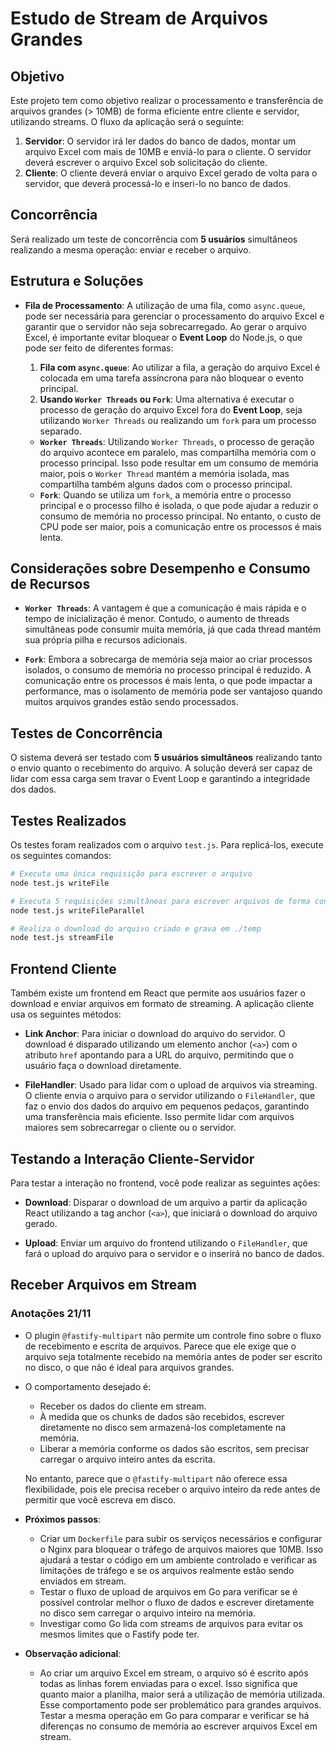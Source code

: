 # Estudo de Stream de Arquivos Grandes

## Objetivo

Este projeto tem como objetivo realizar o processamento e transferência de arquivos grandes (> 10MB) de forma eficiente entre cliente e servidor, utilizando streams. O fluxo da aplicação será o seguinte:

1. **Servidor**: O servidor irá ler dados do banco de dados, montar um arquivo Excel com mais de 10MB e enviá-lo para o cliente. O servidor deverá escrever o arquivo Excel sob solicitação do cliente.
2. **Cliente**: O cliente deverá enviar o arquivo Excel gerado de volta para o servidor, que deverá processá-lo e inseri-lo no banco de dados.

## Concorrência

Será realizado um teste de concorrência com **5 usuários** simultâneos realizando a mesma operação: enviar e receber o arquivo.

## Estrutura e Soluções

- **Fila de Processamento**: A utilização de uma fila, como `async.queue`, pode ser necessária para gerenciar o processamento do arquivo Excel e garantir que o servidor não seja sobrecarregado. Ao gerar o arquivo Excel, é importante evitar bloquear o **Event Loop** do Node.js, o que pode ser feito de diferentes formas:
  
  1. **Fila com `async.queue`**: Ao utilizar a fila, a geração do arquivo Excel é colocada em uma tarefa assíncrona para não bloquear o evento principal.
  2. **Usando `Worker Threads` ou `Fork`**: Uma alternativa é executar o processo de geração do arquivo Excel fora do **Event Loop**, seja utilizando `Worker Threads` ou realizando um `fork` para um processo separado.
  
  - **`Worker Threads`**: Utilizando `Worker Threads`, o processo de geração do arquivo acontece em paralelo, mas compartilha memória com o processo principal. Isso pode resultar em um consumo de memória maior, pois o `Worker Thread` mantém a memória isolada, mas compartilha também alguns dados com o processo principal.
  - **`Fork`**: Quando se utiliza um `fork`, a memória entre o processo principal e o processo filho é isolada, o que pode ajudar a reduzir o consumo de memória no processo principal. No entanto, o custo de CPU pode ser maior, pois a comunicação entre os processos é mais lenta.

## Considerações sobre Desempenho e Consumo de Recursos

- **`Worker Threads`**: A vantagem é que a comunicação é mais rápida e o tempo de inicialização é menor. Contudo, o aumento de threads simultâneas pode consumir muita memória, já que cada thread mantém sua própria pilha e recursos adicionais.
  
- **`Fork`**: Embora a sobrecarga de memória seja maior ao criar processos isolados, o consumo de memória no processo principal é reduzido. A comunicação entre os processos é mais lenta, o que pode impactar a performance, mas o isolamento de memória pode ser vantajoso quando muitos arquivos grandes estão sendo processados.

## Testes de Concorrência

O sistema deverá ser testado com **5 usuários simultâneos** realizando tanto o envio quanto o recebimento do arquivo. A solução deverá ser capaz de lidar com essa carga sem travar o Event Loop e garantindo a integridade dos dados.

## Testes Realizados

Os testes foram realizados com o arquivo `test.js`. Para replicá-los, execute os seguintes comandos:

```bash
# Executa uma única requisição para escrever o arquivo
node test.js writeFile 

# Executa 5 requisições simultâneas para escrever arquivos de forma concorrente
node test.js writeFileParallel

# Realiza o download do arquivo criado e grava em ./temp
node test.js streamFile
```

## Frontend Cliente

Também existe um frontend em React que permite aos usuários fazer o download e enviar arquivos em formato de streaming. A aplicação cliente usa os seguintes métodos:

- **Link Anchor**: Para iniciar o download do arquivo do servidor. O download é disparado utilizando um elemento anchor (`<a>`) com o atributo `href` apontando para a URL do arquivo, permitindo que o usuário faça o download diretamente.

- **FileHandler**: Usado para lidar com o upload de arquivos via streaming. O cliente envia o arquivo para o servidor utilizando o `FileHandler`, que faz o envio dos dados do arquivo em pequenos pedaços, garantindo uma transferência mais eficiente. Isso permite lidar com arquivos maiores sem sobrecarregar o cliente ou o servidor.

## Testando a Interação Cliente-Servidor

Para testar a interação no frontend, você pode realizar as seguintes ações:

- **Download**: Disparar o download de um arquivo a partir da aplicação React utilizando a tag anchor (`<a>`), que iniciará o download do arquivo gerado.

- **Upload**: Enviar um arquivo do frontend utilizando o `FileHandler`, que fará o upload do arquivo para o servidor e o inserirá no banco de dados.

## Receber Arquivos em Stream

### Anotações 21/11

- O plugin `@fastify-multipart` não permite um controle fino sobre o fluxo de recebimento e escrita de arquivos. Parece que ele exige que o arquivo seja totalmente recebido na memória antes de poder ser escrito no disco, o que não é ideal para arquivos grandes.
- O comportamento desejado é:
  - Receber os dados do cliente em stream.
  - À medida que os chunks de dados são recebidos, escrever diretamente no disco sem armazená-los completamente na memória.
  - Liberar a memória conforme os dados são escritos, sem precisar carregar o arquivo inteiro antes da escrita.
  
  No entanto, parece que o `@fastify-multipart` não oferece essa flexibilidade, pois ele precisa receber o arquivo inteiro da rede antes de permitir que você escreva em disco.

- **Próximos passos**:
  - Criar um `Dockerfile` para subir os serviços necessários e configurar o Nginx para bloquear o tráfego de arquivos maiores que 10MB. Isso ajudará a testar o código em um ambiente controlado e verificar as limitações de tráfego e se os arquivos realmente estão sendo enviados em stream.
  - Testar o fluxo de upload de arquivos em Go para verificar se é possível controlar melhor o fluxo de dados e escrever diretamente no disco sem carregar o arquivo inteiro na memória.
  - Investigar como Go lida com streams de arquivos para evitar os mesmos limites que o Fastify pode ter.
  
- **Observação adicional**:
  - Ao criar um arquivo Excel em stream, o arquivo só é escrito após todas as linhas forem enviadas para o excel. Isso significa que quanto maior a planilha, maior será a utilização de memória utilizada. Esse comportamento pode ser problemático para grandes arquivos. Testar a mesma operação em Go para comparar e verificar se há diferenças no consumo de memória ao escrever arquivos Excel em stream.
